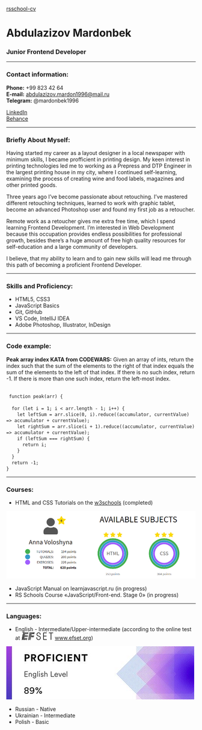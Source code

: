 [rsschool-cv](#foo)


# Abdulazizov Mardonbek


### Junior Frontend Developer

----

### Contact information:

<b>Phone:</b> +99 823 42 64 </br>
<b>E-mail:</b> abdulazizov.mardon1996@mail.ru </br>
<b>Telegram:</b> @mardonbek1996

[LinkedIn](https://linkeIn.com)</br>
[Behance](./Markdown.md)


---

### Briefly About Myself:
Having started my career as a layout designer in a local newspaper with minimum skills, I became profficient in printing design.
My keen interest in printing technologies led me to working as a Prepress and DTP Engineer in the largest printing house in my city,
where I continued self-learning, examining the process of creating wine and food labels, magazines and other printed goods.

Three years ago I’ve become passionate about retouching. I’ve mastered different retouching techniques,
learned to work with graphic tablet, become an advanced Photoshop user and found my first job as a retoucher.

Remote work as a retoucher gives me extra free time, which I spend learning Frontend Development.
I’m interested in Web Development because this occupation provides endless possibilities for professional growth,
besides there’s a huge amount of free high quality resources for self-education and a large community of developers.

I believe, that my ability to learn and to gain new skills will lead me through this path of becoming a proficient Frontend Developer.

---

### Skills and Proficiency:

- HTML5, CSS3
- JavaScript Basics
- Git, GitHub
- VS Code, IntelliJ IDEA
- Adobe Photoshop, Illustrator, InDesign

---

### Code example:

**Peak array index KATA from CODEWARS:** Given an array of ints, return the index such that the sum of the elements to the right of that index equals the sum of the elements to the left of that index. If there is no such index, return -1. If there is more than one such index, return the left-most index.
```

 function peak(arr) {

  for (let i = 1; i < arr.length - 1; i++) {
    let leftSum = arr.slice(0, i).reduce((accumulator, currentValue) => accumulator + currentValue);
    let rightSum = arr.slice(i + 1).reduce((accumulator, currentValue) => accumulator + currentValue);
    if (leftSum === rightSum) {
      return i;
    }
  }
  return -1;
}
```

---
### Courses:
- HTML and CSS Tutorials on the [w3schools]() (completed)

![](w3schools-score.jpg)

- JavaScript Manual on learnjavascript.ru (in progress)
- RS Schools Course «JavaScript/Front-end. Stage 0» (in progress)

---

### Languages:

- English - Intermediate/Upper-intermediate (according to the online test at ![](efset-logo.png) www.efset.org)

![](efset-english-level.jpg)
- Russian - Native
- Ukrainian - Intermediate
- Polish - Basic
